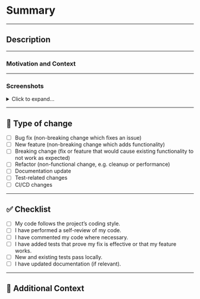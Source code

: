 # Summary

<!-- Provide a short summary of the change (1–2 sentences)-->

---

## Description

<!-- Describe your changes in detail. Include what the change does, why it’s needed, and any relevant context. -->

---

### Motivation and Context

<!-- Why is this change required? What problem does it solve? Are there linked issues? -->

---

### Screenshots

<details>
  <summary>Click to expand...</summary> 

<!-- Add screenshots, videos, or GIFs to help reviewers understand the changes -->

</details>

---

## 🔄 Type of change
<!-- Please delete options that are not relevant. -->

- [ ] Bug fix (non-breaking change which fixes an issue)
- [ ] New feature (non-breaking change which adds functionality)
- [ ] Breaking change (fix or feature that would cause existing functionality to not work as expected)
- [ ] Refactor (non-functional change, e.g. cleanup or performance)
- [ ] Documentation update
- [ ] Test-related changes
- [ ] CI/CD changes

---

## ✅ Checklist

- [ ] My code follows the project’s coding style.
- [ ] I have performed a self-review of my code.
- [ ] I have commented my code where necessary.
- [ ] I have added tests that prove my fix is effective or that my feature works.
- [ ] New and existing tests pass locally.
- [ ] I have updated documentation (if relevant).

---
## 💬 Additional Context

<!-- Add any other context or information reviewers should know -->
